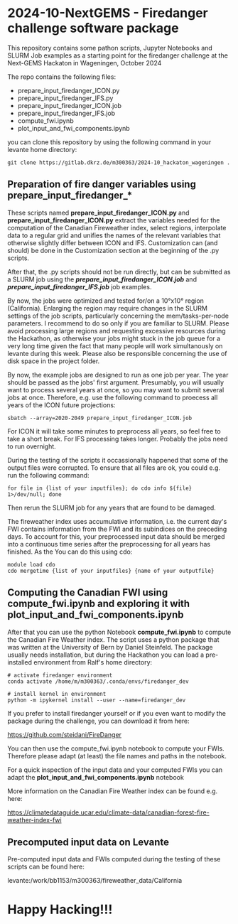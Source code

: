 # 2024-10-NextGEMS - Firedanger challenge software package

This repository contains some pathon scripts, Jupyter Notebooks and SLURM Job examples as a starting point for the firedanger challenge at the Next-GEMS Hackaton in Wageningen, October 2024

The repo contains the following files:

- prepare_input_firedanger_ICON.py
- prepare_input_firedanger_IFS.py
- prepare_input_firedanger_ICON.job
- prepare_input_firedanger_IFS.job
- compute_fwi.ipynb
- plot_input_and_fwi_components.ipynb

you can clone this repository by using the following command in your levante home directory:

```
git clone https://gitlab.dkrz.de/m300363/2024-10_hackaton_wageningen .

```

## Preparation of fire danger variables using prepare_input_firedanger_*

These scripts named **prepare_input_firedanger_ICON.py** and **prepare_input_firedanger_ICON.py** extract the variables needed for the 
computation of the Canadian Fireweather index, select regions, interpolate data to a regular grid and unifies the names of the relevant variables
that otherwise slightly differ between ICON and IFS. Customization can (and should) be done in the Customization section at the beginning of the .py scripts.

After that, the .py scripts should not be run directly, but can be submitted as a SLURM job using the ***prepare_input_firedanger_ICON.job***
and ***prepare_input_firedanger_IFS.job*** job examples. 

By now, the jobs were optimized and tested for/on a 10°x10° region (California). Enlarging the region may require changes in the SLURM settings of
the job scripts, particularly concerning the mem/tasks-per-node parameters. I recommend to do so only if you are familiar to SLURM. 
Please avoid processing large regions and requesting excessive resources during the Hackathon, as otherwise your jobs might stuck in the job queue for
a very long time given the fact that many people will work simultanously on levante during this week. Please also be responsible concerning the use
of disk space in the project folder.

By now, the example jobs are designed to run as one job per year. The year should be passed as the jobs' first argument. 
Presumably, you will usually want to process several years at once, so you may want to submit several jobs at once. 
Therefore, e.g. use the following command to proecess all years of the ICON future projections:

```
sbatch --array=2020-2049 prepare_input_firedanger_ICON.job
```

For ICON it will take some minutes to preprocess all years, so feel free to take a short break.
For IFS processing takes longer. Probably the jobs need to run overnight. 

During the testing of the scripts it occassionally happened that some of the output files were corrupted. To ensure that all files are ok, you could e.g. run the following command:

```
for file in {list of your inputfiles}; do cdo info ${file} 1>/dev/null; done
```

Then rerun the SLURM job for any years that are found to be damaged.

The fireweather index uses accumulative information, i.e. the current day's FWI contains information from the FWI and its subindices on the preceding days.
To account for this, your preprocessed input data should be merged into a continuous time series after the preprocessing for all years has finished. As the You can do this using cdo:

```
module load cdo
cdo mergetime {list of your inputfiles} {name of your outputfile}
```

## Computing the Canadian FWI using compute_fwi.ipynb and exploring it with plot_input_and_fwi_components.ipynb

After that you can use the python Notebook **compute_fwi.ipynb** to compute the Canadian Fire Weather index. The script uses a python package that was written at the University of Bern by Daniel Steinfeld. The package usually needs installation, but during the Hackathon you can load a pre-installed environment from Ralf's home directory:

```
# activate firedanger environment
conda activate /home/m/m300363/.conda/envs/firedanger_dev

# install kernel in environment
python -m ipykernel install --user --name=firedanger_dev
```

If you prefer to install firedanger yourself or if you even want to modify the package during the challenge, you can download it from here:

https://github.com/steidani/FireDanger

You can then use the compute_fwi.ipynb notebook to compute your FWIs. Therefore please adapt (at least) the file names and paths in the notebook.

For a quick inspection of the input data and your computed FWIs you can adapt the **plot_input_and_fwi_components.ipynb** notebook

More information on the Canadian Fire Weather index can be found e.g. here:

https://climatedataguide.ucar.edu/climate-data/canadian-forest-fire-weather-index-fwi

## Precomputed input data on Levante

Pre-computed input data and FWIs computed during the testing of these scripts can be found here:

levante:/work/bb1153/m300363/fireweather_data/California

# Happy Hacking!!!



